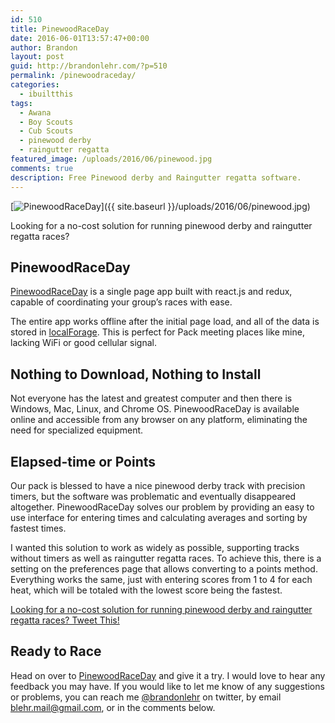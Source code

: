 ```yaml
---
id: 510
title: PinewoodRaceDay
date: 2016-06-01T13:57:47+00:00
author: Brandon
layout: post
guid: http://brandonlehr.com/?p=510
permalink: /pinewoodraceday/
categories:
  - ibuiltthis
tags:
  - Awana
  - Boy Scouts
  - Cub Scouts
  - pinewood derby
  - raingutter regatta
featured_image: /uploads/2016/06/pinewood.jpg
comments: true
description: Free Pinewood derby and Raingutter regatta software.
---
```

[<img class="" src="{{ site.baseurl }}/uploads/2016/06/pinewood.jpg?fit=640%2C345" alt="PinewoodRaceDay" srcset="{{ site.baseurl }}/uploads/2016/06/pinewood.jpg?w=1275 1275w, {{ site.baseurl }}/uploads/2016/06/pinewood.jpg?resize=300%2C162 300w, {{ site.baseurl }}/uploads/2016/06/pinewood.jpg?resize=1024%2C553 1024w" sizes="(max-width: 640px) 100vw, 640px" data-recalc-dims="1" />]({{ site.baseurl }}/uploads/2016/06/pinewood.jpg)

Looking for a no-cost solution for running pinewood derby and raingutter regatta races?

## PinewoodRaceDay

[PinewoodRaceDay](http://pinewoodraceday.com) is a single page app built with react.js and redux, capable of coordinating your group&#8217;s races with ease.

The entire app works offline after the initial page load, and all of the data is stored in [localForage](https://github.com/mozilla/localForage). This is perfect for Pack meeting places like mine, lacking WiFi or good cellular signal.

<!--more-->

## Nothing to Download, Nothing to Install

Not everyone has the latest and greatest computer and then there is Windows, Mac, Linux, and Chrome OS. PinewoodRaceDay is available online and accessible from any browser on any platform, eliminating the need for specialized equipment.

## Elapsed-time or Points

Our pack is blessed to have a nice pinewood derby track with precision timers, but the software was problematic and eventually disappeared altogether. PinewoodRaceDay solves our problem by providing an easy to use interface for entering times and calculating averages and sorting by fastest times.

I wanted this solution to work as widely as possible, supporting tracks without timers as well as raingutter regatta races. To achieve this, there is a setting on the preferences page that allows converting to a points method. Everything works the same, just with entering scores from 1 to 4 for each heat, which will be totaled with the lowest score being the fastest.



<a class="tweet-this" href="http://twitter.com/intent/tweet?text=Looking%20for%20a%20no-cost%20solution%20for%20running%20pinewood%20derby%20and%20raingutter%20regatta%20races%3F%20%20%23BSA%20%23CubScouts%20{{ site.url }}{{ page.url }}" target="_blank">Looking for a no-cost solution for running pinewood derby and raingutter regatta races?  Tweet This! <span class="fa fa-twitter"></span></a>


## Ready to Race

Head on over to [PinewoodRaceDay](http://pinewoodraceday.com) and give it a try. I would love to hear any feedback you may have. If you would like to let me know of any suggestions or problems, you can reach me [@brandonlehr](https://twitter.com/brandonlehr) on twitter, by email <blehr.mail@gmail.com>, or in the comments below.

